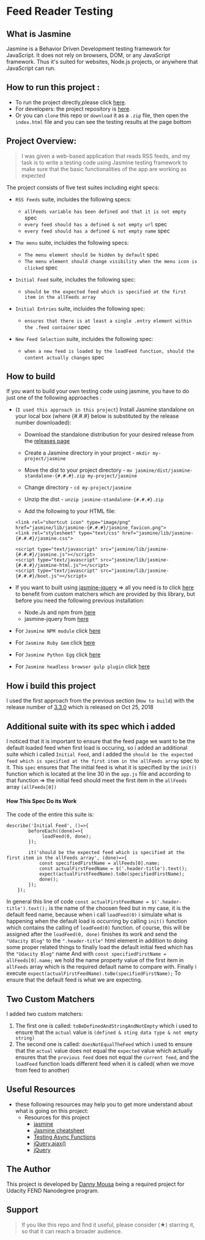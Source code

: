 # Feed Reader Testing

## What is Jasmine
Jasmine is a Behavior Driven Development testing framework for JavaScript. It does not rely on browsers, DOM, or any JavaScript framework. Thus it's suited for websites, Node.js projects, or anywhere that JavaScript can run.

## How to run this project :
   - To run the project directly,please click [here](https://danny-mousa.github.io/feed-reader-RSS/.).
   - For developers: the project repository is [here](https://github.com/Danny-Mousa/feed-reader-RSS).
   - Or you can `clone` this repo or `download` it as a `.zip` flie, then open the `index.html` file and you can see the testing results at the page bottom 

## Project Overview:
> I was given a web-based application that reads RSS feeds, and my task is to write a testing code using Jasmine testing framework to make sure that the basic functionalities of the app are working as expected

 The project consists of five test suites including eight specs:

  - `RSS Feeds` suite, incluides the following specs:
    - `allFeeds variable has been defined and that it is not empty` spec
    - `every feed should has a defined & not empty url` spec
    - `every feed should has a defined & not empty name` spec

  - `The menu` suite, incluides the following specs:
    - `The menu element should be hidden by default` spec
    - `The menu element should change visibility when the menu icon is clicked` spec

  - `Initial Feed` suite, includes the following spec:
    - `should be the expected feed which is specified at the first item in the allFeeds array`

  - `Initial Entries` suite, incluides the following spec:
    - `ensures that there is at least a single .entry element within the .feed container` spec

  - `New Feed Selection` suite, incluides the following spec:
    - `when a new feed is loaded by the loadFeed function, should the content actually changes` spec


## How to build
 If you want to build your own testing code using jasmine, you have to do just one of the following approaches :
- (`I used this approach in this project`) Install Jasmine standalone on your local box (where {#.#.#} below is substituted by the release number downloaded):

    - Download the standalone distribution for your desired release from the [releases page](https://github.com/jasmine/jasmine/releases)
    - Create a Jasmine directory in your project - `mkdir my-project/jasmine`
    - Move the dist to your project directory - `mv jasmine/dist/jasmine-standalone-{#.#.#}.zip my-project/jasmine`
    -  Change directory - `cd my-project/jasmine`
    -  Unzip the dist - `unzip jasmine-standalone-{#.#.#}.zip`
 
    -  Add the following to your HTML file:
     ```
    <link rel="shortcut icon" type="image/png" href="jasmine/lib/jasmine-{#.#.#}/jasmine_favicon.png">
    <link rel="stylesheet" type="text/css" href="jasmine/lib/jasmine-{#.#.#}/jasmine.css">
        
    <script type="text/javascript" src="jasmine/lib/jasmine-{#.#.#}/jasmine.js"></script>
    <script type="text/javascript" src="jasmine/lib/jasmine-{#.#.#}/jasmine-html.js"></script>
    <script type="text/javascript" src="jasmine/lib/jasmine-{#.#.#}/boot.js"></script>
    ```

- If you want to built using [jasmine-jquery](https://www.npmjs.com/package/jasmine-jquery) => all you need is to click [here](https://www.npmjs.com/package/jasmine-jquery) to benefit from custom matchers which are provided by this library, but before you need the following previous installation: 
    - Node.Js and npm from [here](https://www.npmjs.com/get-npm)
    - jasmine-jquery from [here](https://www.npmjs.com/package/jasmine-jquery)

- For  `Jasmine NPM module` click [here](https://github.com/jasmine/jasmine-npm)
- For `Jasmine Ruby Gem` click [here](https://github.com/jasmine/jasmine-gem)
- For `Jasmine Python Egg` click [here](https://github.com/jasmine/jasmine-py)
- For `Jasmine headless browser gulp plugin` click [here](https://github.com/jasmine/gulp-jasmine-browser)

## How i build this project
 I used the first approach from the previous section (`How to build`) with the release number of [3.3.0](https://github.com/jasmine/jasmine/releases/tag/v3.3.0)
 which is released on  Oct 25, 2018

## Additional suite with its spec which i added
I noticed that it is important to ensure that the feed page we want to be the default loaded feed when first load is occuring, so i added an additional suite which i called `Initial Feed`, and i added the `should be the expected feed which is specified at the first item in the allFeeds array` spec to it.
This `spec` ensures that The initial feed is what it is specified by the `init()` function which is located at the line 30 in the `app.js` file and according to that function => the initial feed should meet the first item in the `allFeeds` array `(allFeeds[0])`
#### How This Spec Do its Work
The code of the entire this suite is:
```
describe('Initial Feed', ()=>{
        beforeEach((done)=>{
             loadFeed(0, done);
        });
        
        it('should be the expected feed which is specified at the first item in the allFeeds array', (done)=>{
            const specifiedFirstName = allFeeds[0].name;
            const actualFirstFeedName = $('.header-title').text();
            expect(actualFirstFeedName).toBe(specifiedFirstName);
            done();
        });
    });
```
In general this line of code `const actualFirstFeedName = $('.header-title').text();`
is the name of the choosen feed but in my case, it is the default feed name,
because when i call `loadFeed(0)` i simulate what is happening when the default load is occurring by calling `init()` function which contains the calling of `loadFeed(0)` function.
 of course, this will be assigned after the `loadFeed(0, done)` finishes its work and send the `"Udacity Blog"` to the `".header-title"` html element in addition to doing some proper related things to finally load the default initial feed which has the `"Udacity Blog"` name
 And with `const specifiedFirstName = allFeeds[0].name;` we hold the name property value of the first item in `allFeeds` array which is the required default name to compare with.
 Finally i execute `expect(actualFirstFeedName).toBe(specifiedFirstName);`
 To ensure that the default feed is what we are expecting.
 
## Two Custom Matchers
 I added two custom matchers:
 1. The first one is called: `toBeDefinedAndStringAndNotEmpty`
 which i used to ensure that the `actual` value is `(defined & sting data type & not empty string)`
 2. The second one is called: `doesNotEqualTheFeed`
 which i used to ensure that the `actual` value does not equal the `expected` value which actually ensures that the `previous feed` does not equal the `current feed`, and the `loadFeed` function loads different feed when it is called( when we move from feed to another)

## Useful Resources 
 - these following resources may help you to get more understand about what is going on  this project:
    - Resources for this project
        - [jasmine](https://jasmine.github.io/index.html)
        - [Jasmine cheatsheet](https://devhints.io/jasmine)
        - [Testing Async Functions](https://stackoverflow.com/questions/45578981/spec-has-no-expectations-jasmine-testing-the-callback-function?rq=1)
        - [jQuery.ajax()](https://api.jquery.com/jquery.ajax/)
        - [jQuery](https://api.jquery.com/)

## The Author
This project is developed by [Danny Mousa](https://www.linkedin.com/in/danny-mousa-63475a180/) being a required project for Udacity FEND Nanodegree program.
  
## Support
> If you like this repo and find it useful, please consider (★) starring it, so that it can reach a broader audience.

